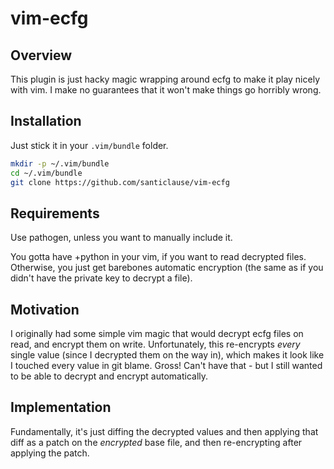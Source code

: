 # vim-ecfg

## Overview
This plugin is just hacky magic wrapping around ecfg to make it play nicely with
vim. I make no guarantees that it won't make things go horribly wrong.

## Installation
Just stick it in your `.vim/bundle` folder.
```bash
mkdir -p ~/.vim/bundle
cd ~/.vim/bundle
git clone https://github.com/santiclause/vim-ecfg
```

## Requirements
Use pathogen, unless you want to manually include it.

You gotta have +python in your vim, if you want to read decrypted files.
Otherwise, you just get barebones automatic encryption (the same as if you
didn't have the private key to decrypt a file).

## Motivation
I originally had some simple vim magic that would decrypt ecfg files on read,
and encrypt them on write. Unfortunately, this re-encrypts _every_ single value
(since I decrypted them on the way in), which makes it look like I touched
every value in git blame. Gross! Can't have that - but I still wanted to be
able to decrypt and encrypt automatically.

## Implementation
Fundamentally, it's just diffing the decrypted values and then applying that
diff as a patch on the _encrypted_ base file, and then re-encrypting after
applying the patch.
